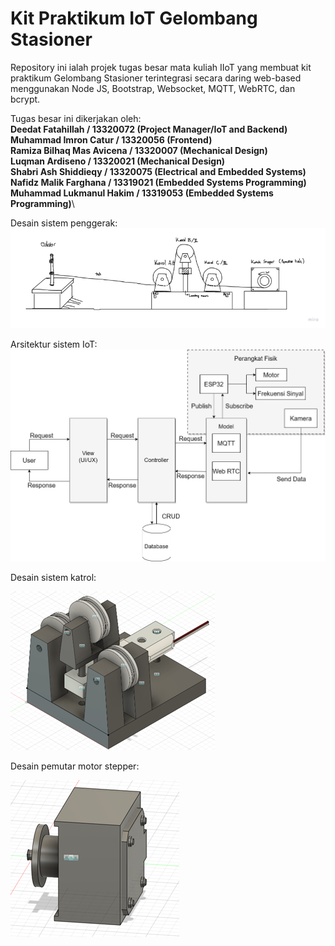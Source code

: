 # Kit Praktikum IoT Gelombang Stasioner 
Repository ini ialah projek tugas besar mata kuliah IIoT yang membuat kit praktikum Gelombang Stasioner terintegrasi secara daring web-based menggunakan Node JS, Bootstrap, Websocket, MQTT, WebRTC, dan bcrypt.

Tugas besar ini dikerjakan oleh:\
**Deedat Fatahillah / 13320072 (Project Manager/IoT and Backend)**\
**Muhammad Imron Catur / 13320056 (Frontend)**\
**Ramiza Bilhaq Mas Avicena / 13320007 (Mechanical Design)**\
**Luqman Ardiseno / 13320021 (Mechanical Design)**\
**Shabri Ash Shiddieqy / 13320075 (Electrical and Embedded Systems)**\
**Nafidz Malik Farghana / 13319021 (Embedded Systems Programming)**\
**Muhammad Lukmanul Hakim / 13319053 (Embedded Systems Programming)**\

Desain sistem penggerak:
![Alt text](image-1.png)

Arsitektur sistem IoT:
![Alt text](image.png)

Desain sistem katrol:

![Alt text](image-2.png)

Desain pemutar motor stepper:

![Alt text](image-3.png)
